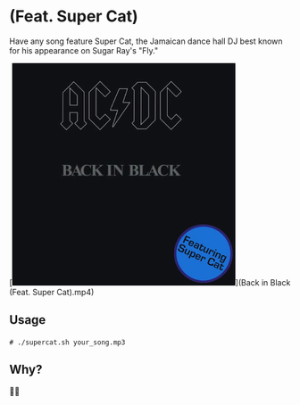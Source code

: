 # (Feat. Super Cat)

Have any song feature Super Cat, the Jamaican dance hall DJ best known for his appearance on Sugar Ray's "Fly."

[![Back in Black (Feat. Super Cat) album cover](illustration.jpg)](Back in Black (Feat. Super Cat).mp4)

## Usage

`# ./supercat.sh your_song.mp3`

## Why?

🤷‍♂️
